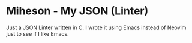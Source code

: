 # Miheson - My JSON (Linter)

Just a JSON Linter written in C. I wrote it using Emacs instead of Neovim just to see if I like Emacs.

